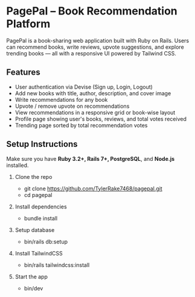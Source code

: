 # PagePal – Book Recommendation Platform

PagePal is a book-sharing web application built with Ruby on Rails. Users can recommend books, write reviews, upvote suggestions, and explore trending books — all with a responsive UI powered by Tailwind CSS.

## Features

-  User authentication via Devise (Sign up, Login, Logout)
-  Add new books with title, author, description, and cover image
-  Write recommendations for any book
-  Upvote / remove upvote on recommendations
-  View recommendations in a responsive grid or book-wise layout
-  Profile page showing user's books, reviews, and total votes received
-  Trending page sorted by total recommendation votes


## Setup Instructions
Make sure you have **Ruby 3.2+, Rails 7+, PostgreSQL**, and **Node.js** installed.
1. Clone the repo
   - git clone https://github.com/TylerRake7468/pagepal.git
   - cd pagepal
   
2. Install dependencies
   - bundle install

3. Setup database
   - bin/rails db:setup

4. Install TailwindCSS
   - bin/rails tailwindcss:install

5. Start the app
   - bin/dev



